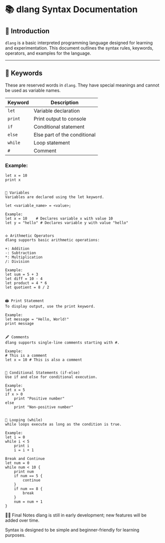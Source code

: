 # 📚 dlang Syntax Documentation

## 📝 Introduction

`dlang` is a basic interpreted programming language designed for learning and experimentation. This document outlines the syntax rules, keywords, operators, and examples for the language.

---

## 🔑 Keywords

These are reserved words in `dlang`. They have special meanings and cannot be used as variable names.

| Keyword | Description                  |
| ------- | ---------------------------- |
| `let`   | Variable declaration         |
| `print` | Print output to console      |
| `if`    | Conditional statement        |
| `else`  | Else part of the conditional |
| `while` | Loop statement               |
| `#`     | Comment                      |

### Example:

```dlang
let x = 10
print x


📐 Variables
Variables are declared using the let keyword.

let <variable_name> = <value>;

Example:
let x = 10    # Declares variable x with value 10
let y = "hello" # Declares variable y with value "hello"


➗ Arithmetic Operators
dlang supports basic arithmetic operations:

+: Addition
-: Subtraction
*: Multiplication
/: Division

Example:
let sum = 5 + 3
let diff = 10 - 4
let product = 4 * 6
let quotient = 8 / 2


🖨️ Print Statement
To display output, use the print keyword.

Example:
let message = "Hello, World!"
print message


🖋️ Comments
dlang supports single-line comments starting with #.

Example:
# This is a comment
let x = 10 # This is also a comment


🔄 Conditional Statements (if-else)
Use if and else for conditional execution.

Example:
let x = 5
if x > 0
    print "Positive number"
else
    print "Non-positive number"


🔁 Looping (while)
while loops execute as long as the condition is true.

Example:
let i = 0
while i < 5
    print i
    i = i + 1

Break and Continue
let num = 0
while num < 10 {
    print num
    if num == 5 {
        continue
    }
    if num == 8 {
        break
    }
    num = num + 1
}

```

🧑‍💻 Final Notes
dlang is still in early development; new features will be added over time.

Syntax is designed to be simple and beginner-friendly for learning purposes.
